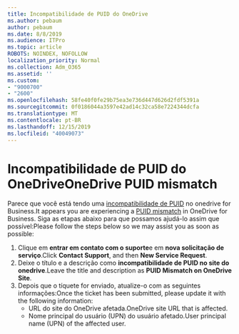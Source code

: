 ```yaml
---
title: Incompatibilidade de PUID do OneDrive
ms.author: pebaum
author: pebaum
ms.date: 8/8/2019
ms.audience: ITPro
ms.topic: article
ROBOTS: NOINDEX, NOFOLLOW
localization_priority: Normal
ms.collection: Adm_O365
ms.assetid: ''
ms.custom:
- "9000700"
- "2600"
ms.openlocfilehash: 58fe40f0fe29b75ea3e736d447d626d2fdf5391a
ms.sourcegitcommit: 0f0186044a3597e42ad14c32ca58e7224344dcfa
ms.translationtype: MT
ms.contentlocale: pt-BR
ms.lasthandoff: 12/15/2019
ms.locfileid: "40049073"
---
```

# <a name="onedrive-puid-mismatch"></a><span data-ttu-id="696aa-102">Incompatibilidade de PUID do OneDrive</span><span class="sxs-lookup"><span data-stu-id="696aa-102">OneDrive PUID mismatch</span></span>
<span data-ttu-id="696aa-103">Parece que você está tendo uma [incompatibilidade de PUID](https://docs.microsoft.com/sharepoint/support/administration/access-denied-or-need-permission-error-sharepoint-online-or-onedrive-for-business#when-accessing-a-onedrive-site) no onedrive for Business.</span><span class="sxs-lookup"><span data-stu-id="696aa-103">It appears you are experiencing a [PUID mismatch](https://docs.microsoft.com/sharepoint/support/administration/access-denied-or-need-permission-error-sharepoint-online-or-onedrive-for-business#when-accessing-a-onedrive-site) in OneDrive for Business.</span></span> <span data-ttu-id="696aa-104">Siga as etapas abaixo para que possamos ajudá-lo assim que possível:</span><span class="sxs-lookup"><span data-stu-id="696aa-104">Please follow the steps below so we may assist you as soon as possible:</span></span>

1. <span data-ttu-id="696aa-105">Clique em **entrar em contato com o suporte**e em **nova solicitação de serviço**.</span><span class="sxs-lookup"><span data-stu-id="696aa-105">Click **Contact Support**, and then **New Service Request**.</span></span>
2. <span data-ttu-id="696aa-106">Deixe o título e a descrição como **incompatibilidade de PUID no site do onedrive**.</span><span class="sxs-lookup"><span data-stu-id="696aa-106">Leave the title and description as **PUID Mismatch on OneDrive Site**.</span></span>
3. <span data-ttu-id="696aa-107">Depois que o tíquete for enviado, atualize-o com as seguintes informações:</span><span class="sxs-lookup"><span data-stu-id="696aa-107">Once the ticket has been submitted, please update it with the following information:</span></span>
    - <span data-ttu-id="696aa-108">URL do site do OneDrive afetada.</span><span class="sxs-lookup"><span data-stu-id="696aa-108">OneDrive site URL that is affected.</span></span>
    - <span data-ttu-id="696aa-109">Nome principal do usuário (UPN) do usuário afetado.</span><span class="sxs-lookup"><span data-stu-id="696aa-109">User principal name (UPN) of the affected user.</span></span>



